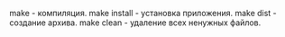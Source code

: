make - компиляция.
make install - установка приложения.
make dist - создание архива.
make clean - удаление всех ненужных файлов.
